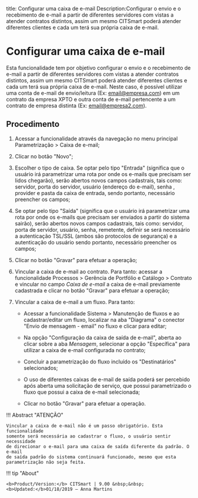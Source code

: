 title: Configurar uma caixa de e-mail
Description:Configurar o envio e o recebimento de e-mail a partir de diferentes servidores com vistas a atender contratos distintos, assim um mesmo CITSmart poderá atender diferentes clientes e cada um terá sua própria caixa de e-mail.
# Configurar uma caixa de e-mail

Esta funcionalidade tem por objetivo configurar o envio e o recebimento de
e-mail a partir de diferentes servidores com vistas a atender contratos
distintos, assim um mesmo CITSmart poderá atender diferentes clientes e cada um
terá sua própria caixa de e-mail. Neste caso, é possível utilizar uma conta de
e-mail de envio/leitura (Ex: email@empresa.com) em um contrato da empresa XPTO
e outra conta de e-mail pertencente a um contrato de empresa distinta (Ex:
email@empresa2.com).

Procedimento
----------------

1.  Acessar a funcionalidade através da navegação no menu principal
    Parametrização \> Caixa de e-mail;

2.  Clicar no botão "Novo";

3.  Escolher o tipo de caixa. Se optar pelo tipo "Entrada" (significa que o
    usuário irá parametrizar uma rota por onde os e-mails que precisam ser lidos
    chegarão), serão abertos novos campos cadastrais, tais como: servidor, porta
    do servidor, usuário (endereço do e-mail), senha , provider e pasta da caixa
    de entrada, sendo portanto, necessário preencher os campos;

4.  Se optar pelo tipo "Saída" (significa que o usuário irá parametrizar uma
    rota por onde os e-mails que precisam ser enviados a partir do sistema
    sairão), serão abertos novos campos cadastrais, tais como: servidor, porta de
    servidor, usuário, senha, remetente, definir se será necessário a
    autenticação TSL/SSL (ambos são protocolos de segurança) e a autenticação do
    usuário sendo portanto, necessário preencher os campos;

5.  Clicar no botão "Gravar" para efetuar a operação;

6.  Vincular a caixa de e-mail ao contrato. Para tanto: acessar a funcionalidade
    Processos \> Gerência de Portfólio e Catálogo \> Contrato e vincular no
    campo *Caixa de e-mail* a caixa de e-mail previamente cadastrada e clicar no
    botão "Gravar" para efetuar a operação;

7.  Vincular a caixa de e-mail a um fluxo. Para tanto:

    -   Acessar a funcionalidade Sistema \> Manutenção de fluxos e ao
        cadastrar/editar um fluxo, localizar na aba "Diagrama" o conector "Envio de mensagem - email" no fluxo e clicar para editar;

    -   Na opção "Configuração da caixa de saída de e-mail", aberta ao clicar
        sobre a aba *Mensagem*, selecionar a opção "Específica" para utilizar a
        caixa de e-mail configurada no contrato;

    -   Concluir a parametrização do fluxo incluído os "Destinatários"
        selecionados;

    -   O uso de diferentes caixas de e-mail de saída poderá ser percebido após
        aberta uma solicitação de serviço, que possui parametrizado o fluxo que
        possui a caixa de e-mail selecionada;

    -   Clicar no botão "Gravar" para efetuar a operação.

!!! Abstract "ATENÇÃO"

    Vincular a caixa de e-mail não é um passo obrigatório. Esta funcionalidade
    somente será necessária ao cadastrar o fluxo, o usuário sentir necessidade
    de direcionar o e-mail para uma caixa de saída diferente da padrão. O e-mail
    de saída padrão do sistema continuará funcionado, mesmo que esta
    parametrização não seja feita.

    
!!! tip "About"

    <b>Product/Version:</b> CITSmart | 9.00 &nbsp;&nbsp;
    <b>Updated:</b>01/18/2019 – Anna Martins



